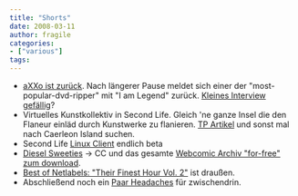 ```yaml
---
title: "Shorts"
date: 2008-03-11
author: fragile
categories:
- ["various"]
tags:
---
```

<ul>
	<li><a href="http://torrentfreak.com/axxo-returns-legend-080309/" target="_blank">aXXo ist zurück</a>. Nach längerer Pause meldet sich einer der "most-popular-dvd-ripper" mit "I am Legend" zurück. <a href="http://torrentfreak.com/interview-axxo-the-most-popular-dvd-ripper-on-bittorrent/" target="_blank">Kleines Interview gefällig</a>?</li>
	<li>Virtuelles Kunstkollektiv in Second Life. Gleich 'ne ganze Insel die den Flaneur einläd durch Kunstwerke zu flanieren. <a href="http://www.heise.de/tp/r4/artikel/27/27376/1.html" target="_blank">TP Artikel</a> und sonst mal nach Caerleon Island suchen.</li>
	<li>Second Life <a href="http://secondlife.com/community/downloads.php" target="_blank">Linux Client</a> endlich beta</li>
	<li><a href="http://www.dieselsweeties.com/" target="_blank">Diesel Sweeties</a> -&gt; CC und das gesamte <a href="http://www.dieselsweeties.com/blog/" target="_blank">Webcomic Archiv "for-free" zum download</a>.</li>
	<li><a href="http://phlow-magazine.com/mp3-music-download/compilation-mp3-music-download/332-netlabel-compilation-their-finest-hour-2" target="_blank">Best of Netlabels: "Their Finest Hour Vol. 2"</a> ist draußen.</li>
	<li>Abschließend noch ein <a href="http://www.dirtdirt.com/headacher/index.asp?current=01" target="_blank">Paar Headaches</a> für zwischendrin.</li>
</ul>